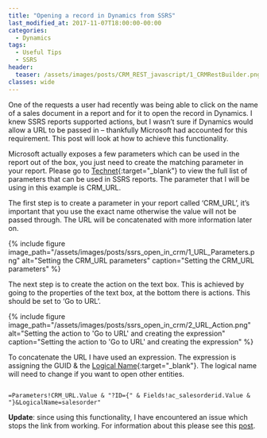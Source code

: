 ```yaml
---
title: "Opening a record in Dynamics from SSRS"
last_modified_at: 2017-11-07T18:00:00-00:00
categories:
  - Dynamics
tags:
  - Useful Tips
  - SSRS
header:
  teaser: /assets/images/posts/CRM_REST_javascript/1_CRMRestBuilder.png
classes: wide
---
```


One of the requests a user had recently was being able to click on the name of a sales document in a report and for it to open the record in Dynamics. I knew SSRS reports supported actions, but I wasn’t sure if Dynamics would allow a URL to be passed in – thankfully Microsoft had accounted for this requirement. This post will look at how to achieve this functionality.

Microsoft actually exposes a few parameters which can be used in the report out of the box, you just need to create the matching parameter in your report. Please go to [Technet](https://technet.microsoft.com/en-us/library/dn531165.aspx){:target="_blank"} to view the full list of parameters that can be used in SSRS reports. The parameter that I will be using in this example is CRM_URL.

The first step is to create a parameter in your report called ‘CRM_URL’, it’s important that you use the exact name otherwise the value will not be passed through. The URL will be concatenated with more information later on.

{%
  include figure
  image_path="/assets/images/posts/ssrs_open_in_crm/1_URL_Parameters.png"
  alt="Setting the CRM_URL parameters"
  caption="Setting the CRM_URL parameters"
%}

The next step is to create the action on the text box. This is achieved by going to the properties of the text box, at the bottom there is actions. This should be set to ‘Go to URL’.

{%
  include figure
  image_path="/assets/images/posts/ssrs_open_in_crm/2_URL_Action.png"
  alt="Setting the action to 'Go to URL' and creating the expression"
  caption="Setting the action to 'Go to URL' and creating the expression"
%}

To concatenate the URL I have used an expression. The expression is assigning the GUID & the [Logical Name](https://social.technet.microsoft.com/wiki/contents/articles/9214.microsoft-dynamics-crm-2011-entity-logical-name-and-entity-schema-name.aspx){:target="_blank"}. The logical name will need to change if you want to open other entities.

```vbscript

=Parameters!CRM_URL.Value & "?ID={" & Fields!ac_salesorderid.Value & "}&LogicalName=salesorder"
```

**Update**: since using this functionality, I have encountered an issue which stops the link from working. For information about this please see this [post](/dynamics/Dynamics-365-SSRS-Report-Open-Link-Error).
